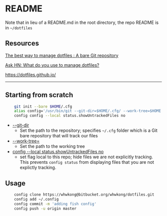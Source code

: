 # README #

Note that in lieu of a README.md in the root directory, the repo README is in 
`~/dotfiles`

## Resources ## 

[The best way to manage dotfiles : A bare Git repository](https://developer.atlassian.com/blog/2016/02/best-way-to-store-dotfiles-git-bare-repo/ )

[Ask HN: What do you use to manage dotfiles?](https://news.ycombinator.com/item?id=11070797)

<https://dotfiles.github.io/>

 ***
 
## Starting from scratch ##

```bash
    git init --bare $HOME/.cfg
    alias config='/usr/bin/git --git-dir=$HOME/.cfg/ --work-tree=$HOME'
    config config --local status.showUntrackedFiles no
```

 * [--git-dir](https://git-scm.com/docs/git#git---git-dirltpathgt) 
     - Set the path to the repository; specifies `~/.cfg` folder which is a Git bare repository that will track our files
 * [--work-tree=<path>](https://git-scm.com/docs/git#git---work-treeltpathgt)
     - Set the path to the working tree 
 * [config --local status.showUntrackedFiles no](https://git-scm.com/docs/git-config#git-config-statusshowUntrackedFiles)
     - set flag local to this repo; hide files we are not explicitly tracking.  This prevents `config status` from displaying files that you are not explictly tracking. 

## Usage

```bash
    config clone https://whwkong@bitbucket.org/whwkong/dotfiles.git
    config add ~/.config
    config commit -m 'adding fish config'
    config push -u origin master
```








